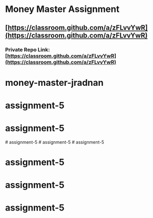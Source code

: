 # Money Master Assignment

## [https://classroom.github.com/a/zFLvvYwR](https://classroom.github.com/a/zFLvvYwR)

### Private Repo Link: [https://classroom.github.com/a/zFLvvYwR](https://classroom.github.com/a/zFLvvYwR)
# money-master-jradnan
# assignment-5
# assignment-5
#   a s s i g n m e n t - 5  
 #   a s s i g n m e n t - 5  
 # assignment-5
# assignment-5
# assignment-5
# assignment-5
